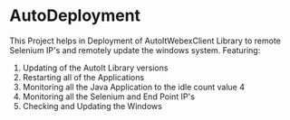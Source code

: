 # AutoDeployment

This Project helps in Deployment of AutoItWebexClient Library to remote Selenium IP's and remotely update the windows system.
Featuring:
 1. Updating of the AutoIt Library versions
 2. Restarting all of the Applications
 3. Monitoring all the Java Application to the idle count value 4
 4. Monitoring all the Selenium and End Point IP's
 5. Checking and Updating the Windows 

